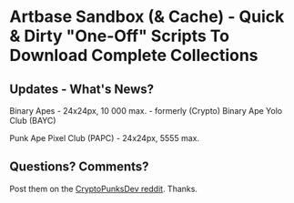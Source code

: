 # Artbase Sandbox (& Cache) - Quick & Dirty "One-Off" Scripts To Download Complete Collections



## Updates - What's News?

Binary Apes - 24x24px, 10 000 max. - formerly (Crypto) Binary Ape Yolo Club (BAYC)

Punk Ape Pixel Club (PAPC) - 24x24px, 5555 max.











## Questions? Comments?

Post them on the [CryptoPunksDev reddit](https://old.reddit.com/r/CryptoPunksDev). Thanks.


